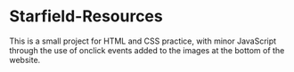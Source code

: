 # Starfield-Resources
This is a small project for HTML and CSS practice, with minor JavaScript through the use of onclick events added to the images at the bottom of the website.
